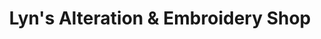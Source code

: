 ---
title: "Lyn's Alteration & Embroidery Shop"
url: /las-pinas/lyns-alteration-und-embroidery-shop/
shop: Schneiderei
---